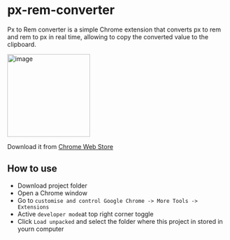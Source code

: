 # px-rem-converter

Px to Rem converter is a simple Chrome extension that converts px to rem and rem to px in real time, allowing to copy the converted value to the clipboard.

<img width="189" alt="image" src="https://user-images.githubusercontent.com/43031902/176925354-769ab090-67aa-4dfd-8f1b-bf863414a645.png">


Download it from [Chrome Web Store](https://chrome.google.com/webstore/detail/px-%3C-%3E-rem-converter/fbccijgkaimaokofilmeiebiocahgllj?hl=pt-PT&authuser=0)

## How to use
- Download project folder
- Open a Chrome window
- Go to `customise and control Google Chrome -> More Tools -> Extensions`
- Active `developer mode`at top right corner toggle
- Click `Load unpacked` and select the folder where this project in stored in yourn computer
